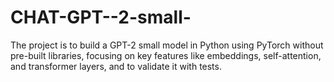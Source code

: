 # CHAT-GPT--2-small-
The project is to build a GPT-2 small model in Python using PyTorch without pre-built libraries, focusing on key features like embeddings, self-attention, and transformer layers, and to validate it with tests.

